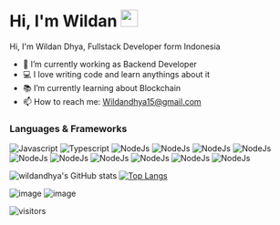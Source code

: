 # Hi, I'm Wildan <img src="https://raw.githubusercontent.com/MartinHeinz/MartinHeinz/master/wave.gif" width="30px">
Hi, I'm Wildan Dhya, Fullstack Developer form Indonesia 
- 🔭 I’m currently working as Backend Developer
- 💻 I love writing code and learn anythings about it
- 📚 I’m currently learning about Blockchain
- 📫 How to reach me: Wildandhya15@gmail.com

### Languages & Frameworks 
![Javascript](https://img.shields.io/badge/JavaScript-323330?style=for-the-badge&logo=javascript&logoColor=F7DF1E) ![Typescript](https://img.shields.io/badge/TypeScript-007ACC?style=for-the-badge&logo=typescript&logoColor=white) ![NodeJs](https://img.shields.io/badge/Node.js-43853D?style=for-the-badge&logo=node.js&logoColor=white) ![NodeJs](https://img.shields.io/badge/express-000000?style=for-the-badge&logo=express&logoColor=white) ![NodeJs](https://img.shields.io/badge/React-20232A?style=for-the-badge&logo=react&logoColor=61DAFB) ![NodeJs](https://img.shields.io/badge/React_Native-20232A?style=for-the-badge&logo=react&logoColor=61DAFB) ![NodeJs](https://img.shields.io/badge/Redux-593D88?style=for-the-badge&logo=redux&logoColor=white) ![NodeJs](https://img.shields.io/badge/MySQL-00000F?style=for-the-badge&logo=mysql&logoColor=white) ![NodeJs](https://img.shields.io/badge/MongoDB-4EA94B?style=for-the-badge&logo=mongodb&logoColor=white) ![NodeJs](https://img.shields.io/badge/Amazon_AWS-232F3E?style=for-the-badge&logo=amazon-aws&logoColor=white)  ![NodeJs](https://img.shields.io/badge/HTML5-E34F26?style=for-the-badge&logo=html&logoColor=white) ![NodeJs](https://img.shields.io/badge/CSS-1572B6?style=for-the-badge&logo=css3&logoColor=white)



![wildandhya's GitHub stats](https://github-readme-stats.vercel.app/api?username=wildandhya&show_icons=true&theme=midnight-purple) [![Top Langs](https://github-readme-stats.vercel.app/api/top-langs/?username=wildandhya&layout=compact&show_icons=true&theme=midnight-purple)](https://github.com/anuraghazra/github-readme-stats)


![image](https://img.shields.io/twitter/url?style=social&url=https%3A%2F%2Ftwitter.com%2Fwwldan) ![image](https://img.shields.io/linkedin/url?style=social&url=https://www.linkedin.com/in/wildandhya/) 

![visitors](https://visitor-badge.glitch.me/badge?page_id=wildandhya.22)







